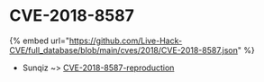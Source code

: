 # CVE-2018-8587
{% embed url="https://github.com/Live-Hack-CVE/full_database/blob/main/cves/2018/CVE-2018-8587.json" %}

* Sunqiz ~> [CVE-2018-8587-reproduction](https://www.alice-snow.ru/2018/database/cve-2018-8587/cve-2018-8587-reproduction-sunqiz)